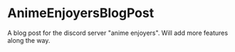 # AnimeEnjoyersBlogPost
A blog post for the discord server "anime enjoyers". 
Will add more features along the way.
